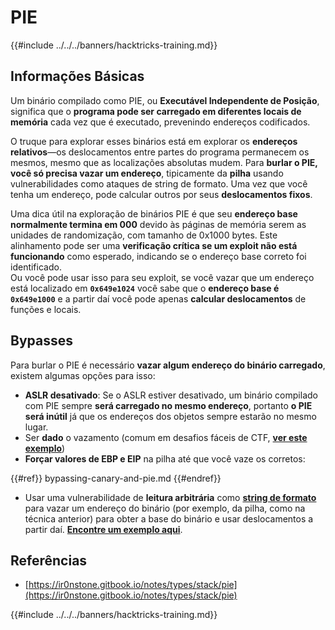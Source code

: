 # PIE

{{#include ../../../banners/hacktricks-training.md}}

## Informações Básicas

Um binário compilado como PIE, ou **Executável Independente de Posição**, significa que o **programa pode ser carregado em diferentes locais de memória** cada vez que é executado, prevenindo endereços codificados.

O truque para explorar esses binários está em explorar os **endereços relativos**—os deslocamentos entre partes do programa permanecem os mesmos, mesmo que as localizações absolutas mudem. Para **burlar o PIE, você só precisa vazar um endereço**, tipicamente da **pilha** usando vulnerabilidades como ataques de string de formato. Uma vez que você tenha um endereço, pode calcular outros por seus **deslocamentos fixos**.

Uma dica útil na exploração de binários PIE é que seu **endereço base normalmente termina em 000** devido às páginas de memória serem as unidades de randomização, com tamanho de 0x1000 bytes. Este alinhamento pode ser uma **verificação crítica se um exploit não está funcionando** como esperado, indicando se o endereço base correto foi identificado.\
Ou você pode usar isso para seu exploit, se você vazar que um endereço está localizado em **`0x649e1024`** você sabe que o **endereço base é `0x649e1000`** e a partir daí você pode apenas **calcular deslocamentos** de funções e locais.

## Bypasses

Para burlar o PIE é necessário **vazar algum endereço do binário carregado**, existem algumas opções para isso:

- **ASLR desativado**: Se o ASLR estiver desativado, um binário compilado com PIE sempre **será carregado no mesmo endereço**, portanto **o PIE será inútil** já que os endereços dos objetos sempre estarão no mesmo lugar.
- Ser **dado** o vazamento (comum em desafios fáceis de CTF, [**ver este exemplo**](https://ir0nstone.gitbook.io/notes/types/stack/pie/pie-exploit))
- **Forçar valores de EBP e EIP** na pilha até que você vaze os corretos:


{{#ref}}
bypassing-canary-and-pie.md
{{#endref}}

- Usar uma vulnerabilidade de **leitura arbitrária** como [**string de formato**](../../format-strings/index.html) para vazar um endereço do binário (por exemplo, da pilha, como na técnica anterior) para obter a base do binário e usar deslocamentos a partir daí. [**Encontre um exemplo aqui**](https://ir0nstone.gitbook.io/notes/types/stack/pie/pie-bypass).

## Referências

- [https://ir0nstone.gitbook.io/notes/types/stack/pie](https://ir0nstone.gitbook.io/notes/types/stack/pie)

{{#include ../../../banners/hacktricks-training.md}}
